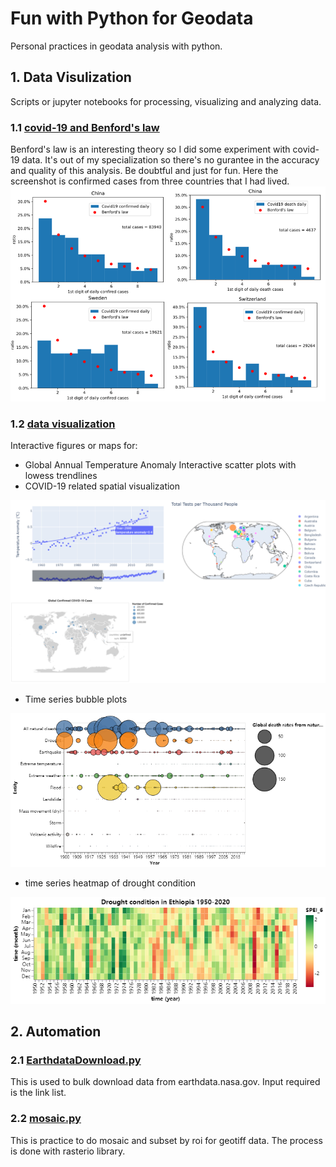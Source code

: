 # Fun with Python for Geodata
Personal practices in geodata analysis with python.
## 1. Data Visulization
Scripts or jupyter notebooks for processing, visualizing and analyzing data.
### 1.1 [covid-19 and Benford's law](https://github.com/fsn1995/Fun-with-Python-for-Geodata/blob/master/covid19Benford.ipynb)
Benford's law is an interesting theory so I did some experiment with covid-19 data. It's out of my specialization so there's no gurantee in the accuracy and quality of this analysis. Be doubtful and just for fun.
Here the screenshot is confirmed cases from three countries that I had lived. 
![benford](pic/covidBenford.png)    
### 1.2 [data visualization](https://github.com/fsn1995/Fun-with-Python-for-Geodata/blob/master/dataVisualization/DataVisual.ipynb)
Interactive figures or maps for:
- Global Annual Temperature Anomaly Interactive scatter plots with lowess trendlines
- COVID-19 related spatial visualization

![python1](pic\python1.png)   
- Time series bubble plots

![python2](pic\disaster.png)
- time series heatmap of drought condition

![python3](pic\droughtHeat.png)

## 2. Automation
### 2.1 [EarthdataDownload.py](https://github.com/fsn1995/Fun-with-Python-for-Geodata/blob/master/automation/EarthdataDownload.py)
This is used to bulk download data from earthdata.nasa.gov. Input required is the link list.
### 2.2 [mosaic.py](https://github.com/fsn1995/Fun-with-Python-for-Geodata/blob/master/automation/mosaic.py)
This is practice to do mosaic and subset by roi for geotiff data. The process is done with rasterio library.
